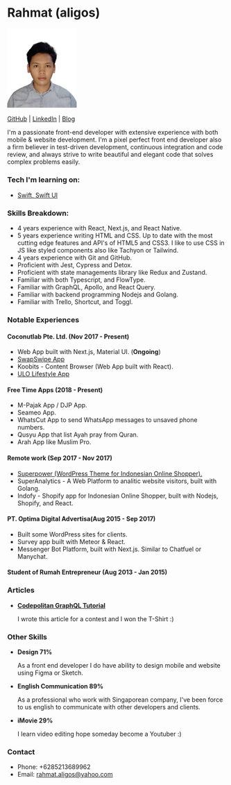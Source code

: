 # Rahmat (aligos)

<img src="https://github.com/aligos/aligos/blob/main/aligos-nobg.png" alt="aligos" width="160"/>

[GitHub](https://github.com/aligos) | [LinkedIn](https://www.linkedin.com/in/rahmat-aligos-10658888/) | [Blog](https://ge.rahmat.id)


I'm a passionate front-end developer with extensive experience with both mobile & website development. I'm a pixel perfect front end developer also a firm believer in test-driven development, continuous 
integration and code review, and always strive to write beautiful and elegant code that solves
complex problems easily.

### Tech I'm learning on:

* [Swift, Swift UI](https://exercism.org/profiles/aligos)

### Skills Breakdown:

* 4 years experience with React, Next.js, and React Native.
* 5 years experience writing HTML and CSS. Up to date with the most cutting edge
  features and API's of HTML5 and CSS3. I like to use CSS in JS like styled components also like Tachyon or Tailwind.
* 4 years experience with Git and GitHub.
* Proficient with Jest, Cypress and Detox.
* Proficient with state managements library like Redux and Zustand.
* Familiar with both Typescript, and FlowType.
* Familiar with GraphQL, Apollo, and React Query.
* Familiar with backend programming Nodejs and Golang.
* Familiar with Trello, Shortcut, and Toggl.

### Notable Experiences

#### Coconutlab Pte. Ltd. (Nov 2017 - Present)

- Web App built with Next.js, Material UI. (**Ongoing**)
- [SwapSwipe App](https://play.google.com/store/apps/details?id=co.swapswipe&hl=en_AU&gl=US)
- Koobits - Content Browser (Web App built with React).
- [ULO Lifestyle App](https://play.google.com/store/apps/details?id=life.ulo)


#### Free Time Apps (2018 - Present)

- M-Pajak App / DJP App.
- Seameo App.
- WhatsCut App to send WhatsApp messages to unsaved phone numbers.
- Qusyu App that list Ayah pray from Quran.
- Arah App like Muslim Pro.
 
#### Remote work (Sep 2017 - Nov 2017)

- [Superpower (WordPress Theme for Indonesian Online Shopper).](https://kreasiwp.com/downloads/superpower/)
- SuperAnalytics - A Web Platform to analitic website visitors, built with Golang.
- Indofy - Shopify app for Indonesian Online Shopper, built with Nodejs, Shopify, and React.

#### PT. Optima Digital Advertisa(Aug 2015 - Sep 2017)

- Built some WordPress sites for clients.
- Survey app built with Meteor & React.
- Messenger Bot Platform, built with Next.js. Similar to Chatfuel or Manychat.

#### Student of Rumah Entrepreneur (Aug 2013 - Jan 2015)

### Articles
 
* **[Codepolitan GraphQL Tutorial](https://www.codepolitan.com/vote-app-votemon-dengan-gaphql-dan-reactjs-581d89fe653c9-20911)**

  I wrote this article for a contest and I won the T-Shirt :)
  

### Other Skills

* **Design 71%**

  As a front end developer I do have ability to design mobile and website using Figma or Sketch.
  

* **English Communication 89%**

  As a professional who work with Singaporean company, I've been force to us english to communicate with other developers and clients.

* **iMovie 29%**

  I learn video editing hope someday become a Youtuber :)
  
### Contact

- Phone: +6285213689962
- Email: rahmat.aligos@yahoo.com
